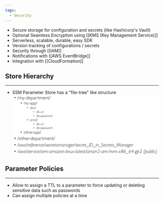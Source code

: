 ```yaml
---
tags:
  - Security
---
```

- Secure storage for configuration and secrets (like Hashicorp's Vault)
- Optional Seamless Encryption using [[KMS (Key Management Service)]]
- Serverless, scalable, durable, easy SDK
- Version tracking of configurations / secrets
- Security through [[IAM]]
- Notifications with [[AWS EventBridge]]
- Integration with [[CloudFormation]]

## Store Hierarchy
---
- SSM Parameter Store has a "file-tree" like structure
![ssm_store_hierarchy_example.png](./Images/ssm_store_hierarchy_example.png)

## Parameter Policies
---
- Allow to assign a TTL to a parameter to force updating or deleting sensitive data such as passwords
- Can assign multiple policies at a time